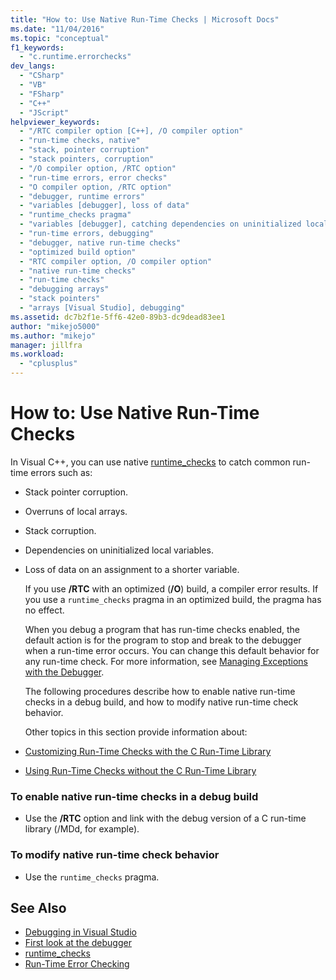 ```yaml
---
title: "How to: Use Native Run-Time Checks | Microsoft Docs"
ms.date: "11/04/2016"
ms.topic: "conceptual"
f1_keywords:
  - "c.runtime.errorchecks"
dev_langs:
  - "CSharp"
  - "VB"
  - "FSharp"
  - "C++"
  - "JScript"
helpviewer_keywords:
  - "/RTC compiler option [C++], /O compiler option"
  - "run-time checks, native"
  - "stack, pointer corruption"
  - "stack pointers, corruption"
  - "/O compiler option, /RTC option"
  - "run-time errors, error checks"
  - "O compiler option, /RTC option"
  - "debugger, runtime errors"
  - "variables [debugger], loss of data"
  - "runtime_checks pragma"
  - "variables [debugger], catching dependencies on uninitialized local variables"
  - "run-time errors, debugging"
  - "debugger, native run-time checks"
  - "optimized build option"
  - "RTC compiler option, /O compiler option"
  - "native run-time checks"
  - "run-time checks"
  - "debugging arrays"
  - "stack pointers"
  - "arrays [Visual Studio], debugging"
ms.assetid: dc7b2f1e-5ff6-42e0-89b3-dc9dead83ee1
author: "mikejo5000"
ms.author: "mikejo"
manager: jillfra
ms.workload:
  - "cplusplus"
---
```

# How to: Use Native Run-Time Checks
In Visual C++, you can use native [runtime_checks](/cpp/preprocessor/runtime-checks) to catch common run-time errors such as:

- Stack pointer corruption.

- Overruns of local arrays.

- Stack corruption.

- Dependencies on uninitialized local variables.

- Loss of data on an assignment to a shorter variable.

  If you use **/RTC** with an optimized (**/O**) build, a compiler error results. If you use a `runtime_checks` pragma in an optimized build, the pragma has no effect.

  When you debug a program that has run-time checks enabled, the default action is for the program to stop and break to the debugger when a run-time error occurs. You can change this default behavior for any run-time check. For more information, see [Managing Exceptions with the Debugger](../debugger/managing-exceptions-with-the-debugger.md).

  The following procedures describe how to enable native run-time checks in a debug build, and how to modify native run-time check behavior.

  Other topics in this section provide information about:

- [Customizing Run-Time Checks with the C Run-Time Library](../debugger/native-run-time-checks-customization.md)

- [Using Run-Time Checks without the C Run-Time Library](../debugger/using-run-time-checks-without-the-c-run-time-library.md)

### To enable native run-time checks in a debug build

- Use the **/RTC** option and link with the debug version of a C run-time library (/MDd, for example).

### To modify native run-time check behavior

- Use the `runtime_checks` pragma.

## See Also
- [Debugging in Visual Studio](../debugger/index.yml)
- [First look at the debugger](../debugger/debugger-feature-tour.md)
- [runtime_checks](/cpp/preprocessor/runtime-checks)
- [Run-Time Error Checking](/cpp/c-runtime-library/run-time-error-checking)